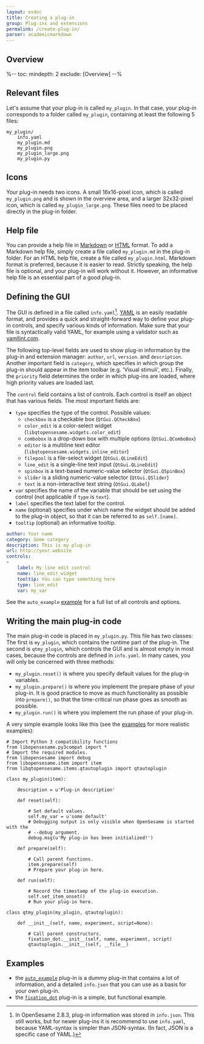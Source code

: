 ```yaml
---
layout: osdoc
title: Creating a plug-in
group: Plug-ins and extensions
permalink: /create-plug-in/
parser: academicmarkdown
---
```


## Overview

%--
toc:
 mindepth: 2
 exclude: [Overview]
--%

## Relevant files

Let's assume that your plug-in is called `my_plugin`. In that case, your plug-in corresponds to a folder called `my_plugin`, containing at least the following 5 files:

	my_plugin/
		info.yaml
		my_plugin.md
		my_plugin.png
		my_plugin_large.png
		my_plugin.py

## Icons

Your plug-in needs two icons. A small 16x16-pixel icon, which is called `my_plugin.png` and is shown in the overview area, and a larger 32x32-pixel icon, which is called `my_plugin_large.png`. These files need to be placed directly in the plug-in folder.

## Help file

You can provide a help file in [Markdown] or [HTML] format. To add a Markdown help file, simply create a file called `my_plugin.md` in the plug-in folder. For an HTML help file, create a file called `my_plugin.html`. Markdown format is preferred, because it is easier to read. Strictly speaking, the help file is optional, and your plug-in will work without it. However, an informative help file is an essential part of a good plug-in.

## Defining the GUI

The GUI is defined in a file called `info.yaml`[^json]. [YAML] is an easily readable format, and provides a quick and straight-forward way to define your plug-in controls, and specify various kinds of information. Make sure that your file is syntactically valid YAML, for example using a validator such as [yamllint.com].

The following top-level fields are used to show plug-in information by the plug-in and extension manager: `author`, `url`, `version`. and `description`. Another important field is `category`, which specifies in which group the plug-in should appear in the item toolbar (e.g. 'Visual stimuli', etc.). Finally, the `priority` field determines the order in which plug-ins are loaded, where high priority values are loaded last.

The `control` field contains a list of controls. Each control is itself an object that has various fields. The most important fields are:

- `type` specifies the type of the control. Possible values:
	- `checkbox` is a checkable box (`QtGui.QCheckBox`)
	- `color_edit` is a color-select widget (`libqtopensesame.widgets.color_edit`)
	- `combobox` is a drop-down box with multiple options (`QtGui.QComboBox`)
	- `editor` is a multiline text editor (`libqtopensesame.widgets.inline_editor`)
	- `filepool` is a file-select widget (`QtGui.QLineEdit`)
	- `line_edit` is a single-line text input (`QtGui.QLineEdit`)
	- `spinbox` is a text-based numeric-value selector (`QtGui.QSpinBox`)
	- `slider` is a sliding numeric-value selector (`QtGui.QSlider`)
	- `text` is a non-interactive text string (`QtGui.QLabel`)
- `var` specifies the name of the variable that should be set using the control (not applicable if `type` is `text`).
- `label` specifies the text label for the control.
- `name` (optional) specifies under which name the widget should be added to the plug-in object, so that it can be referred to as `self.[name]`.
- `tooltip` (optional) an informative tooltip.

~~~ .yaml
author: Your name
category: Some category
description: This is my plug-in
url: http://your.website
controls:
-
    label: My line edit control
    name: line_edit_widget
    tooltip: You can type something here
    type: line_edit
    var: my_var
~~~

See the `auto_example` [example](#examples) for a full list of all controls and options.

## Writing the main plug-in code

The main plug-in code is placed in `my_plugin.py`. This file has two classes: The first is `my_plugin`, which contains the runtime part of the plug-in. The second is `qtmy_plugin`, which controls the GUI and is almost empty in most cases, because the controls are defined in `info.yaml`. In many cases, you will only be concerned with three methods:

- `my_plugin.reset()` is where you specify default values for the plug-in variables.
- `my_plugin.prepare()` is where you implement the prepare phase of your plug-in. It is good practice to move as much functionality as possible into `prepare()`, so that the time-critical run phase goes as smooth as possible.
- `my_plugin.run()` is where you implement the run phase of your plug-in.

A very simple example looks like this (see the [examples](#examples) for more realistic examples):

~~~ .python
# Import Python 3 compatibility functions
from libopensesame.py3compat import *
# Import the required modules.
from libopensesame import debug
from libopensesame.item import item
from libqtopensesame.items.qtautoplugin import qtautoplugin

class my_plugin(item):

	description = u'Plug-in description'

	def reset(self):

		# Set default values.
		self.my_var = u'some default'
		# Debugging output is only visible when OpenSesame is started with the
		# --debug argument.
		debug.msg(u'My plug-in has been initialized!')

	def prepare(self):

		# Call parent functions.
		item.prepare(self)
		# Prepare your plug-in here.

	def run(self):

		# Record the timestamp of the plug-in execution.
		self.set_item_onset()
		# Run your plug-in here.

class qtmy_plugin(my_plugin, qtautoplugin):

	def __init__(self, name, experiment, script=None):

		# Call parent constructors.
		fixation_dot.__init__(self, name, experiment, script)
		qtautoplugin.__init__(self, __file__)
~~~

## Examples

- the [`auto_example`][auto_example] plug-in is a dummy plug-in that contains a lot of information, and a detailed `info.json` that you can use as a basis for your own plug-in.
- the [`fixation_dot`][fixation_dot] plug-in is a simple, but functional example.

[^json]: In OpenSesame 2.8.3, plug-in information was stored in `info.json`. This still works, but for newer plug-ins it is recommend to use `info.yaml`, because YAML-syntax is simpler than JSON-syntax. (In fact, JSON is a specific case of YAML.)

[auto_example]: https://github.com/smathot/OpenSesame/tree/master/plugins/auto_example
[fixation_dot]: https://github.com/smathot/OpenSesame/tree/master/plugins/fixation_dot
[html]: http://en.wikipedia.org/wiki/HTML#Markup
[yaml]: http://en.wikipedia.org/wiki/YAML
[yamllint.com]: http://yamllint.com/
[markdown]: http://daringfireball.net/projects/markdown/syntax
